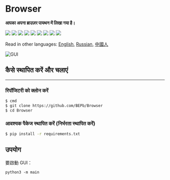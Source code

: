 # Browser
<b> आपका अपना ब्राउज़र पायथन में लिखा गया है।</b>
<p>
  <img  src="https://img.shields.io/github/stars/BEPb/Browser" />
  <img src="https://img.shields.io/github/contributors/BEPb/Browser" />
  <img src="https://img.shields.io/github/last-commit/BEPb/Browser" />
  <img src="https://visitor-badge.laobi.icu/badge?page_id=BEPb.Browser" />
  <img src="https://img.shields.io/github/languages/count/BEPb/Browser" />
  <img src="https://img.shields.io/github/languages/top/BEPb/Browser" />

  <img src="https://img.shields.io/badge/license-MIT-blue.svg?color=f64152" />
  <img  src="https://img.shields.io/github/issues/BEPb/Browser" />
  <img  src="https://img.shields.io/github/issues-pr/BEPb/Browser" />
</p>



Read in other languages: [English](README.md), [Russian](README.ru.md), [中國人](README.chinese.md)



![GUI](images/Notepad.gif)


## कैसे स्थापित करें और चलाएं
____
### रिपॉजिटरी को क्लोन करें
 
```sh
$ cmd
$ git clone https://github.com/BEPb/Browser
$ cd Browser
```
 
### आवश्यक पैकेज स्थापित करें (निर्भरता स्थापित करें)
```sh
$ pip install -r requirements.txt

```

## उपयोग
要啟動 GUI：
```
python3 -m main
```



